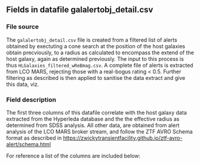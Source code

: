 ## Fields in datafile galalertobj_detail.csv
### File source
The `galalertobj_detail.csv` file is created from a filtered list of alerts obtained by exectuting a cone search at the position of the host galaxies obtain precviously, to a radius as calculated to encompass the extend of the host galaxy, again as determined previously. The input to this process is thus `HLGalaxies_filtered_wReBmag.csv`. A complete file of alerts is extracted from LCO MARS, rejecting those with a real-bogus rating < 0.5. Further filtering as described is then applied to sanitise the data extract and give this data, viz.

### Field description
The first three columns of this datafile correlate with the host galaxy data extracted from the Hyperleda database and the the effective radius as determined from SDSS analysis. All other data, are obtained from alert analysis of the LCO MARS broker stream, and follow the ZTF AVRO Schema format as described in https://zwickytransientfacility.github.io/ztf-avro-alert/schema.html

For reference a list of the columns are included below:
